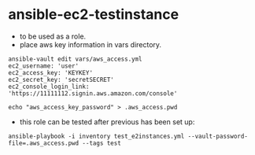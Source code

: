 # ansible-ec2-testinstance

- to be used as a role.
- place aws key information in vars directory.

```
ansible-vault edit vars/aws_access.yml
ec2_username: 'user'
ec2_access_key: 'KEYKEY'
ec2_secret_key: 'secretSECRET'
ec2_console_login_link: 'https://11111112.signin.aws.amazon.com/console'
```

```
echo "aws_access_key_password" > .aws_access.pwd
```

- this role can be tested after previous has been set up:
```
ansible-playbook -i inventory test_e2instances.yml --vault-password-file=.aws_access.pwd --tags test
```
